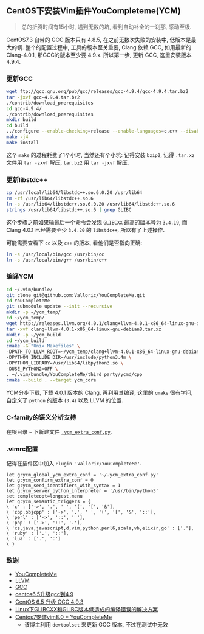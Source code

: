 ## CentOS下安装Vim插件YouCompleteme(YCM)

> 总的折腾时间有15小时, 遇到无数的坑, 看到自动补全的一刹那, 感动至极.

CentOS7.3 自带的 GCC 版本只有 4.8.5, 在之前无数次失败的安装中, 低版本是最大的锅.
整个的配置过程中, 工具的版本至关重要, Clang 依赖 GCC, 如用最新的 Clang-4.0.1,
那GCC的版本至少要 4.9.x. 所以第一步, 更新 GCC, 这里安装版本 4.9.4.

### 更新GCC

```bash
wget ftp://gcc.gnu.org/pub/gcc/releases/gcc-4.9.4/gcc-4.9.4.tar.bz2
tar -jxvf gcc-4.9.4.tar.bz2
./contrib/download_prerequisites
cd gcc-4.9.4/
./contrib/download_prerequisites
mkdir build
cd build
../configure --enable-checking=release --enable-languages=c,c++ --disable-multilib
make -j4
make install
```

这个 `make` 的过程耗费了1个小时, 当然还有个小坑: 记得安装 `bzip2`,
记得 `.tar.xz` 文件用 `tar -zxvf` 解压, `tar.bz2` 用 `tar -jxvf` 解压.

### 更新libstdc++

```bash
cp /usr/local/lib64/libstdc++.so.6.0.20 /usr/lib64
rm -rf /usr/lib64/libstdc++.so.6
ln -s /usr/lib64/libstdc++.so.6.0.20 /usr/lib64/libstdc++.so.6
strings /usr/lib64/libstdc++.so.6 | grep GLIBC
```

这个步骤之前如果输最后一个命令会发现 `GLIBCXX` 最高的版本号为 `3.4.19`,
而 Clang 4.0.1 已经需要至少 `3.4.20` 的 `libstdc++`, 所以有了上述操作.

可能需要查看下 `cc` 以及 `c++` 的版本, 看他们是否指向正确:
```bash
ln -s /usr/local/bin/gcc /usr/bin/cc
ln -s /usr/local/bin/g++ /usr/bin/c++
```

### 编译YCM

```bash
cd ~/.vim/bundle/
git clone git@github.com:Valloric/YouCompleteMe.git
cd YouCompleteMe
git submodule update --init --recursive
mkdir -p ~/ycm_temp/
cd ~/ycm_temp/
wget http://releases.llvm.org/4.0.1/clang+llvm-4.0.1-x86_64-linux-gnu-debian8.tar.xz
tar -xvf clang+llvm-4.0.1-x86_64-linux-gnu-debian8.tar.xz
mkdir -p ~/ycm_build
cd ~/ycm_build
cmake -G "Unix Makefiles" \
-DPATH_TO_LLVM_ROOT=~/ycm_temp/clang+llvm-4.0.1-x86_64-linux-gnu-debian8 \
-DPYTHON_INCLUDE_DIR=/usr/include/python3.4m \
-DPYTHON_LIBRARY=/usr/lib64/libpython3.so \
-DUSE_PYTHON2=OFF \
. ~/.vim/bundle/YouCompleteMe/third_party/ycmd/cpp
cmake --build . --target ycm_core
```

YCM分步下载, 下载 4.0.1 版本的 Clang, 再利用其编译,
这里的 `cmake` 很有学问, 自定义了 `python` 的版本 (`3.4`) 以及 LLVM
的位置.

### C-family的语义分析支持

在根目录 `~` 下新建文件 [`.ycm_extra_conf.py`](src/.ycm_extra_conf.py).

### .vimrc配置

记得在插件区中加入 `Plugin 'Valloric/YouCompleteMe'`.

```vim
let g:ycm_global_ycm_extra_conf = '~/.ycm_extra_conf.py'
let g:ycm_confirm_extra_conf = 0
let g:ycm_seed_identifiers_with_syntax = 1
let g:ycm_server_python_interpreter = '/usr/bin/python3'
set completeopt=longest,menu
let g:ycm_semantic_triggers = {
\ 'c' : ['->', '.', ' ', '(', '[', '&'],
\ 'cpp,objcpp' : ['->', '.', ' ', '(', '[', '&', '::'],
\ 'perl' : ['->', '::', ' '],
\ 'php' : ['->', '::', '.'],
\ 'cs,java,javascript,d,vim,python,perl6,scala,vb,elixir,go' : ['.'],
\ 'ruby' : ['.', '::'],
\ 'lua' : ['.', ':']
\ }
```

### 致谢

- [YouCompleteMe](https://github.com/Valloric/YouCompleteMe)
- [LLVM](https://clang.llvm.org/)
- [GCC](https://gcc.gnu.org/)
- [centos6.5升级gcc到4.9](http://blog.techbeta.me/2015/10/linux-centos6-5-upgrade-gcc/)
- [CentOS 6.5 升级 GCC 4.9.3](http://www.cnblogs.com/wanghaiyang1930/p/5608531.html)
- [Linux下GLIBCXX和GLIBC版本低造成的编译错误的解决方案](http://blog.csdn.net/officercat/article/details/39519265)
- [Centos7安装vim8.0 + YouCompleteMe](http://blog.csdn.net/nzyalj/article/details/75331822)
  - 该博主利用 `devtoolset` 来更新 GCC 版本, 不过在测试中无效
